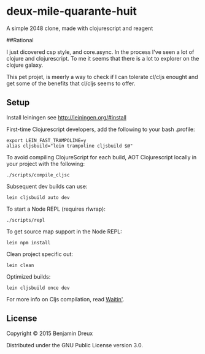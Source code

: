 # deux-mile-quarante-huit

A simple 2048 clone, made with clojurescript and reagent

##Rational

I just dicovered csp style, and core.async.
In the process I've seen a lot of clojure and clojurescript.
To me it seems that there is a lot to explorer on the clojure galaxy.

This pet projet, is meerly a way to check if I can tolerate cl/cljs enought 
and get some of the benefits that cl/cljs seems to offer.

## Setup

Install leiningen  see http://leiningen.org/#install
  
First-time Clojurescript developers, add the following to your bash .profile:

    export LEIN_FAST_TRAMPOLINE=y
    alias cljsbuild="lein trampoline cljsbuild $@"

To avoid compiling ClojureScript for each build, AOT Clojurescript locally in your project with the following:

    ./scripts/compile_cljsc

Subsequent dev builds can use:

    lein cljsbuild auto dev

To start a Node REPL (requires rlwrap):

    ./scripts/repl

To get source map support in the Node REPL:

    lein npm install

Clean project specific out:

    lein clean
     
Optimized builds:

    lein cljsbuild once dev 

For more info on Cljs compilation, read [Waitin'](http://swannodette.github.io/2014/12/22/waitin/).

## License

Copyright © 2015 Benjamin Dreux

Distributed under the GNU Public License version 3.0.
